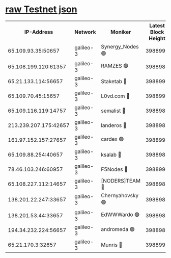 [raw Testnet json](https://rpc-check.androt.stavr.tech/androt/rpcandrot_result.json)
=

<table><tr><th>IP-Address</th><th>Network</th><th>Moniker</th><th>Latest Block Height</th><th>Earliest Block Height</th><th>Catching Up</th><th>Voting Power</th><th>Scan Time</th></tr><tr><td>65.109.93.35:50657</td><td>galileo-3</td><td>Synergy_Nodes 🟢</td><td>3988992</td><td>0</td><td>False</td><td>0</td><td>2023-11-27T09:37:26.256138725UTC</td></tr><tr><td>65.108.199.120:61357</td><td>galileo-3</td><td>RAMZES 🟢</td><td>3988989</td><td>1</td><td>False</td><td>0</td><td>2023-11-27T09:37:08.395063463UTC</td></tr><tr><td>65.21.133.114:56657</td><td>galileo-3</td><td>Staketab 🔴</td><td>3988992</td><td>90001</td><td>False</td><td>2</td><td>2023-11-27T09:37:27.154041122UTC</td></tr><tr><td>65.109.70.45:15657</td><td>galileo-3</td><td>L0vd.com 🔴</td><td>3988992</td><td>659001</td><td>False</td><td>3</td><td>2023-11-27T09:37:25.916694522UTC</td></tr><tr><td>65.109.116.119:14757</td><td>galileo-3</td><td>semalist 🔴</td><td>3988988</td><td>2228721</td><td>False</td><td>1318</td><td>2023-11-27T09:37:05.338717256UTC</td></tr><tr><td>213.239.207.175:42657</td><td>galileo-3</td><td>landeros 🔴</td><td>3988987</td><td>2642001</td><td>False</td><td>72</td><td>2023-11-27T09:36:55.932068147UTC</td></tr><tr><td>161.97.152.157:27657</td><td>galileo-3</td><td>cardex 🟢</td><td>3988992</td><td>2945323</td><td>False</td><td>0</td><td>2023-11-27T09:37:26.556282768UTC</td></tr><tr><td>65.109.88.254:40657</td><td>galileo-3</td><td>ksalab 🔴</td><td>3988988</td><td>3000356</td><td>False</td><td>31921</td><td>2023-11-27T09:37:06.009246560UTC</td></tr><tr><td>78.46.103.246:60957</td><td>galileo-3</td><td>F5Nodes 🔴</td><td>3988992</td><td>3057001</td><td>False</td><td>24</td><td>2023-11-27T09:37:26.811885336UTC</td></tr><tr><td>65.108.227.112:14657</td><td>galileo-3</td><td>[NODERS]TEAM 🔴</td><td>3988987</td><td>3176323</td><td>False</td><td>959616</td><td>2023-11-27T09:36:56.282441808UTC</td></tr><tr><td>138.201.22.247:33657</td><td>galileo-3</td><td>Chernyahovsky 🟢</td><td>3988989</td><td>3252117</td><td>False</td><td>0</td><td>2023-11-27T09:37:08.829306410UTC</td></tr><tr><td>138.201.53.44:33657</td><td>galileo-3</td><td>EdWWWardo 🟢</td><td>3988988</td><td>3406335</td><td>False</td><td>0</td><td>2023-11-27T09:36:58.602579822UTC</td></tr><tr><td>194.34.232.224:56657</td><td>galileo-3</td><td>andromeda 🟢</td><td>3988988</td><td>3888988</td><td>False</td><td>0</td><td>2023-11-27T09:37:05.672449621UTC</td></tr><tr><td>65.21.170.3:32657</td><td>galileo-3</td><td>Munris 🔴</td><td>3988990</td><td>3888990</td><td>False</td><td>411</td><td>2023-11-27T09:37:15.389251056UTC</td></tr></table>
